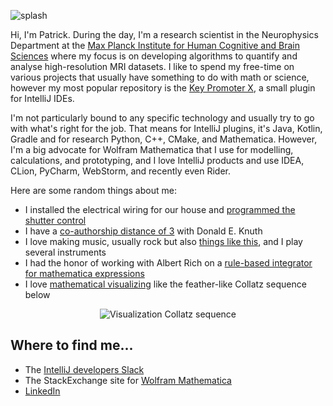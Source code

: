 ![splash](https://raw.githubusercontent.com/halirutan/halirutan/master/wlSplash2Small.jpg)

Hi, I'm Patrick. During the day, I'm a research scientist in the Neurophysics Department at the [Max Planck Institute for Human Cognitive and Brain Sciences](https://www.cbs.mpg.de/en) where my focus is on developing algorithms to quantify and analyse high-resolution MRI datasets.
I like to spend my free-time on various projects that usually have something to do with math or science, however my most popular repository is the [Key Promoter X](https://plugins.jetbrains.com/plugin/9792-key-promoter-x), a small plugin for IntelliJ IDEs.

I'm not particularly bound to any specific technology and usually try to go with what's right for the job.
That means for IntelliJ plugins, it's Java, Kotlin, Gradle and for research Python, C++, CMake, and Mathematica.
However, I'm a big advocate for Wolfram Mathematica that I use for modelling, calculations, and prototyping, and I love IntelliJ products and use IDEA, CLion, PyCharm, WebStorm, and recently even Rider.

Here are some random things about me:

- I installed the electrical wiring for our house and [programmed the shutter control](https://github.com/halirutan/Shutter-Control)
- I have a [co-authorship distance of 3](https://www.csauthors.net/distance/donald-e-knuth/patrick-scheibe) with Donald E. Knuth
- I love making music, usually rock but also [things like this](https://www.youtube.com/watch?v=tufrob3Ohlk), and I play several instruments
- I had the honor of working with Albert Rich on a [rule-based integrator for mathematica expressions](https://halirutan.de/programming/Rubi/)
- I love [mathematical visualizing](https://mathematica.stackexchange.com/a/85731/187) like the feather-like Collatz sequence below

<p align="center">
<img src="https://i.stack.imgur.com/70PEH.png" alt="Visualization Collatz sequence">
</p>

## Where to find me...

- The [IntelliJ developers Slack](https://plugins.jetbrains.com/slack)
- The StackExchange site for [Wolfram Mathematica](https://mathematica.stackexchange.com/users/187/halirutan)
- [LinkedIn](https://www.linkedin.com/in/halirutan/)
